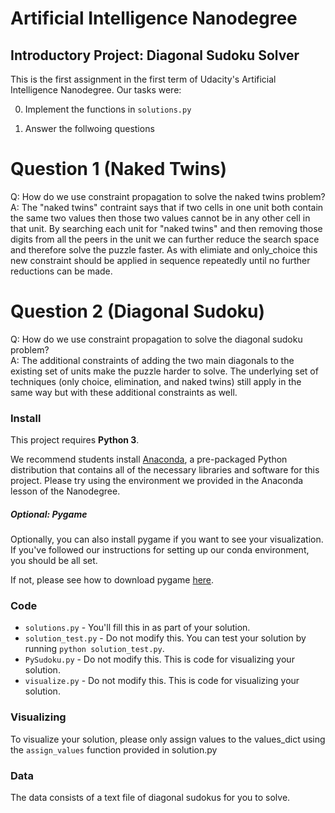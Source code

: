 # Artificial Intelligence Nanodegree
## Introductory Project: Diagonal Sudoku Solver

This is the first assignment in the first term of Udacity's Artificial Intelligence Nanodegree.  Our tasks were: 

0. Implement the functions in `solutions.py`

0. Answer the follwoing questions


# Question 1 (Naked Twins)
Q: How do we use constraint propagation to solve the naked twins problem?  
A: The "naked twins" contraint says that if two cells in one unit both contain the same two values then those two values cannot be in any other cell in that unit.  By searching each unit for "naked twins" and then removing those digits from all the peers in the unit we can further reduce the search space and therefore solve the puzzle faster.  As with elimiate and only_choice this new constraint should be applied in sequence repeatedly until no further reductions can be made.

# Question 2 (Diagonal Sudoku)
Q: How do we use constraint propagation to solve the diagonal sudoku problem?  
A: The additional constraints of adding the two main diagonals to the existing set of units make the puzzle harder to solve. The underlying set of techniques (only choice, elimination, and naked twins) still apply in the same way but with these additional constraints as well.


### Install

This project requires **Python 3**.

We recommend students install [Anaconda](https://www.continuum.io/downloads), a pre-packaged Python distribution that contains all of the necessary libraries and software for this project. 
Please try using the environment we provided in the Anaconda lesson of the Nanodegree.

##### Optional: Pygame

Optionally, you can also install pygame if you want to see your visualization. If you've followed our instructions for setting up our conda environment, you should be all set.

If not, please see how to download pygame [here](http://www.pygame.org/download.shtml).

### Code

* `solutions.py` - You'll fill this in as part of your solution.
* `solution_test.py` - Do not modify this. You can test your solution by running `python solution_test.py`.
* `PySudoku.py` - Do not modify this. This is code for visualizing your solution.
* `visualize.py` - Do not modify this. This is code for visualizing your solution.

### Visualizing

To visualize your solution, please only assign values to the values_dict using the ```assign_values``` function provided in solution.py

### Data

The data consists of a text file of diagonal sudokus for you to solve.
